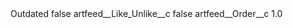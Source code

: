 <?xml version="1.0" encoding="UTF-8"?>
<CustomMetadata xmlns="http://soap.sforce.com/2006/04/metadata" xmlns:xsi="http://www.w3.org/2001/XMLSchema-instance" xmlns:xsd="http://www.w3.org/2001/XMLSchema">
    <label>Outdated</label>
    <protected>false</protected>
    <values>
        <field>artfeed__Like_Unlike__c</field>
        <value xsi:type="xsd:boolean">false</value>
    </values>
    <values>
        <field>artfeed__Order__c</field>
        <value xsi:type="xsd:double">1.0</value>
    </values>
</CustomMetadata>
